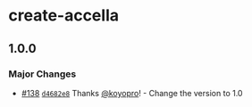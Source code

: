 # create-accella

## 1.0.0

### Major Changes

- [#138](https://github.com/koyopro/accella/pull/138) [`d4682e8`](https://github.com/koyopro/accella/commit/d4682e8d6dec61dce18292311d5ab44d967966ee) Thanks [@koyopro](https://github.com/koyopro)! - Change the version to 1.0
